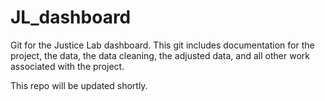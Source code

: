 # JL_dashboard
Git for the Justice Lab dashboard. This git includes documentation for the project, the data, the data cleaning, the adjusted data, and all other work associated with the project. 

This repo will be updated shortly. 
